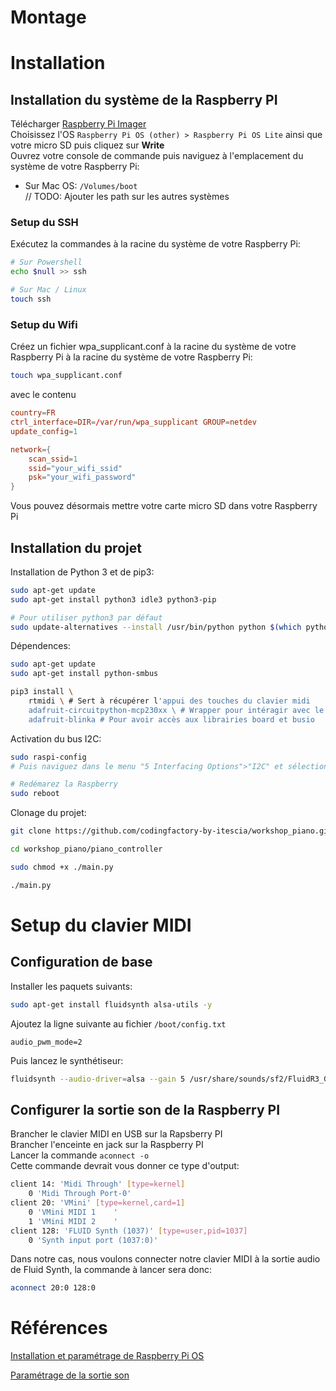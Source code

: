 # Montage

# Installation

## Installation du système de la Raspberry PI
Télécharger [Raspberry Pi Imager](https://www.raspberrypi.org/downloads/)\
Choisissez l'OS `Raspberry Pi OS (other) > Raspberry Pi OS Lite` ainsi que votre micro SD puis cliquez sur **Write**\
Ouvrez votre console de commande puis naviguez à l'emplacement du système de votre Raspberry Pi:
- Sur Mac OS: `/Volumes/boot`\
// TODO: Ajouter les path sur les autres systèmes

### Setup du SSH

Exécutez la commandes à la racine du système de votre Raspberry Pi:
```sh
# Sur Powershell
echo $null >> ssh 

# Sur Mac / Linux
touch ssh
```

### Setup du Wifi

Créez un fichier wpa_supplicant.conf à la racine du système de votre Raspberry Pi à la racine du système de votre Raspberry Pi:
```sh
touch wpa_supplicant.conf
```
avec le contenu
```conf
country=FR
ctrl_interface=DIR=/var/run/wpa_supplicant GROUP=netdev
update_config=1

network={
    scan_ssid=1
    ssid="your_wifi_ssid"
    psk="your_wifi_password"
}
```

Vous pouvez désormais mettre votre carte micro SD dans votre Raspberry Pi

## Installation du projet
Installation de Python 3 et de pip3:
```sh
sudo apt-get update
sudo apt-get install python3 idle3 python3-pip

# Pour utiliser python3 par défaut
sudo update-alternatives --install /usr/bin/python python $(which python3) 2
```

Dépendences: 

```sh
sudo apt-get update
sudo apt-get install python-smbus

pip3 install \
    rtmidi \ # Sert à récupérer l'appui des touches du clavier midi
    adafruit-circuitpython-mcp230xx \ # Wrapper pour intéragir avec le MCP23017
    adafruit-blinka # Pour avoir accès aux librairies board et busio
```

Activation du bus I2C:
```sh
sudo raspi-config
# Puis naviguez dans le menu "5 Interfacing Options">"I2C" et sélectionnez "Yes"

# Redémarez la Raspberry
sudo reboot
```

Clonage du projet:
```sh
git clone https://github.com/codingfactory-by-itescia/workshop_piano.git

cd workshop_piano/piano_controller

sudo chmod +x ./main.py

./main.py 
```

# Setup du clavier MIDI

## Configuration de base

Installer les paquets suivants:
```sh
sudo apt-get install fluidsynth alsa-utils -y
```

Ajoutez la ligne suivante au fichier `/boot/config.txt`
```
audio_pwm_mode=2
```

Puis lancez le synthétiseur:
```sh
fluidsynth --audio-driver=alsa --gain 5 /usr/share/sounds/sf2/FluidR3_GM.sf2
```

## Configurer la sortie son de la Raspberry PI

Brancher le clavier MIDI en USB sur la Rapsberry PI\
Brancher l'enceinte en jack sur la Raspberry PI\
Lancer la commande `aconnect -o`\
Cette commande devrait vous donner ce type d'output:
```sh
client 14: 'Midi Through' [type=kernel]
    0 'Midi Through Port-0'
client 20: 'VMini' [type=kernel,card=1]
    0 'VMini MIDI 1    '
    1 'VMini MIDI 2    '
client 128: 'FLUID Synth (1037)' [type=user,pid=1037]
    0 'Synth input port (1037:0)'
```
Dans notre cas, nous voulons connecter notre clavier MIDI à la sortie audio de Fluid Synth, la commande à lancer sera donc:
```sh
aconnect 20:0 128:0
```

# Références

[Installation et paramétrage de Raspberry Pi OS](https://www.tomshardware.com/reviews/raspberry-pi-headless-setup-how-to,6028.html)

[Paramétrage de la sortie son](https://medium.com/@rreinold/how-to-use-a-raspberry-pi-3-to-turn-midi-piano-to-into-stand-alone-powered-piano-4aeb79e309ce)

